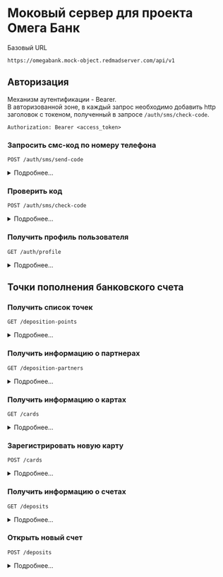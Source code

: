 # Моковый сервер для проекта Омега Банк

Базовый URL
```
https://omegabank.mock-object.redmadserver.com/api/v1
```

## Авторизация

Механизм аутентификации - Bearer. <br>
В авторизованной зоне, в каждый запрос необходимо добавить http заголовок с токеном, полученный в запросе `/auth/sms/check-code`.
```
Authorization: Bearer <access_token>
```


### Запросить смс-код по номеру телефона
```
POST /auth/sms/send-code
```
<details>
<summary>Подробнее...</summary>

Запрос:
```json
{
    "phone_number": "79991112233"
}
```

Ответ:
```json
{
    "data": {
        "retry_interval": 60
    }
}
```
</details>  

### Проверить код 
```
POST /auth/sms/check-code
```
<details>
<summary>Подробнее...</summary>

Запрос:
```json
{
    "phone_number": "79991112233",
    "code": "1234"
}
```
Ответ:
```json
{
    "data": {
        "access_token": "406A143A-A460-4A05-BF26-C28D7D04F129",
        "refresh_token": "921F7D7A-CB3A-4681-9B93-5A2FD4B46553",
        "expires_in": 86400
     }
}
```
</details>  


### Получить профиль пользователя
```
GET /auth/profile
```
<details>
<summary>Подробнее...</summary>

Ответ:
```json
{
    "data": {
        "user": {
            "user_id": 9703,
            "full_name": "Тестовый Тест Тестович",
            "phone": "79991112233",
            "email": "testdev@redmadrobot.com"
        }
    }
}
```
</details>  

## Точки пополнения банковского счета

### Получить список точек
```
GET /deposition-points
```
<details>
<summary>Подробнее...</summary>

Ответ:
```json
{
    "data": {
        "points": [
            {
                "externalId": "17971",
                "partnerName": "MTSBank",
                "location": {
                    "latitude": 55.7570521,
                    "longitude": 37.61711
                },
                "workHours": "ПН-ВС 08:00-22:00",
                "phones": "+7(495)921-28-00",
                "fullAddress": "г Москва, ул Охотный Ряд, д 2"
            },
        ]
    }
}
```
</details>  

### Получить информацию о партнерах
```
GET /deposition-partners
```
<details>
<summary>Подробнее...</summary>

Ответ:
```json
{
    "data": {
        "partners": [
            {
                "id": "MKB",
                "name": "МКБ",
                "picture": "",
                "url": "",
                "hasLocations": true,
                "isMomentary": false,
                "depositionDuration": "",
                "limitations": "",
                "pointType": "",
                "externalPartnerId": "220",
                "description": "",
                "moneyMin": 10,
                "moneyMax": 300000,
                "hasPreferentialDeposition": false,
                "limits": [
                    {
                        "currency": {
                            "code": 643,
                            "name": "RUB",
                            "strCode": "643"
                        },
                        "min": 10,
                        "max": 300000
                    }
                ],
                "dailyLimits": [
                    {
                        "currency": {
                            "code": 643,
                            "name": "RUB",
                            "strCode": "643"
                        },
                        "amount": 300000
                    }
                ]
            }
        ]
    }
}
```
</details>

### Получить информацию о картах
```
GET /cards
```
<details>
<summary>Подробнее...</summary>

Ответ:
```json
{
    "data": {
        "cards": [
            {
                "id": 1,
                "name": "Visa Classic",
                "number": "NDSL RA01 203 4455 12",
                "value": 1233
            },
            {
                "id": 2,
                "name": "Visa Classic",
                "number": "NDSL RA01 203 4455 13",
                "value": 5234
            },
            {
                "id": 3,
                "name": "Visa Gold",
                "number": "NDSL RA01 203 4455 14",
                "value": 6225
            },
            {
                "id": 4,
                "name": "Visa Platinum",
                "number": "NDSL RA01 203 4455 15",
                "value": 8885
            }
        ]
    }
}
```
</details>

### Зарегистрировать новую карту
```
POST /cards
```
<details>
<summary>Подробнее...</summary>

Доступные типы:
* classic
* gold
* platinum

Запрос:
```json
{
    "type": "classic"
}
```

Ответ:
```json
{
    "data": {
        "card": {
            "id": 5,
            "name": "Visa Gold",
            "number": "NDSL RA01 203 4455 16",
            "value": 1117
        }
    }
}
```

Curl пример:
```
curl -d '{"type":"classic"}' -H "Content-Type: application/json" -X POST http://127.0.0.1:5000/api/v1/cards
```
</details>

### Получить информацию о счетах
```
GET /deposits
```
<details>
<summary>Подробнее...</summary>

Ответ:
```json
{
    "data": {
        "deposits": [
            {
                "id": 5,
                "name": "Platinum",
                "number": "NDSL RA01 203 4455 01",
                "value": 30234
            },
            {
                "id": 6,
                "name": "Package",
                "number": "NDSL RA01 203 4455 02",
                "value": 12976
            },
            {
                "id": 7,
                "name": "Elite",
                "number": "NDSL RA01 203 4455 03",
                "value": 51234
            },
            {
                "id": 8,
                "name": "Platinum",
                "number": "NDSL RA01 203 4455 04",
                "value": 73417
            }
        ]
    }
}
```
Curl пример:
```
curl http://127.0.0.1:5000/api/v1/deposits
```
</details>

### Открыть новый счет
```
POST /deposits
```
<details>
<summary>Подробнее...</summary>

Доступные типы:
* package
* platinum
* elite

Запрос:
```json
{
    "type": "package"
}
```

Ответ:
```json
{
    "data": {
        "deposit": {
            "id": 9,
            "name": "Platinum",
            "number": "NDSL RA01 203 4455 05",
            "value": 11117
        }
    }
}
```

Curl пример:
```
curl -d '{"type":"package"}' -H "Content-Type: application/json" -X POST http://127.0.0.1:5000/api/v1/deposits
```

</details>